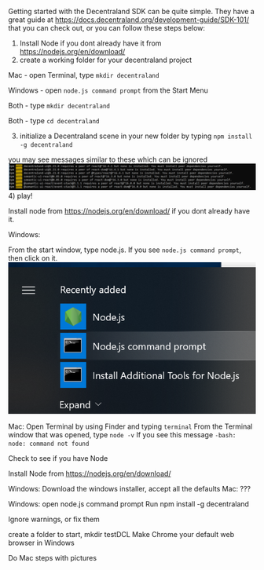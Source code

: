 Getting started with the Decentraland SDK can be quite simple.  They have a great guide at https://docs.decentraland.org/development-guide/SDK-101/ that you can check out, or you can follow these steps below:

1) Install Node if you dont already have it from https://nodejs.org/en/download/
2) create a working folder for your decentraland project

  Mac - open Terminal, type `mkdir decentraland`
  
  Windows - open `node.js command prompt` from the Start Menu
  
  Both - type `mkdir decentraland`
  
  Both - type `cd decentraland`
  
3) initialize a Decentraland scene in your new folder by typing `npm install -g decentraland`

  you may see messages similar to these which can be ignored
  <img src="./images/win_install_2.png">
4) play!

Install node from https://nodejs.org/en/download/ if you dont already have it.

Windows:

From the start window, type node.js.  If you see `node.js command prompt`, then click on it. 
<img src="./images/win_install_1.png">


Mac:
Open Terminal by using Finder and typing `terminal`
From the Terminal window that was opened, type `node -v`
If you see this message 
`-bash: node: command not found`

Check to see if you have Node

Install Node from https://nodejs.org/en/download/

Windows:  Download the windows installer, accept all the defaults
Mac: ???

Windows:  open node.js command prompt
Run npm install -g decentraland

Ignore warnings, or fix them

create a folder to start, mkdir testDCL
Make Chrome your default web browser in Windows

Do Mac steps with pictures


